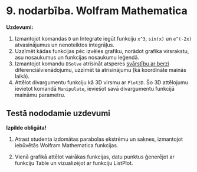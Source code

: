 # 9. nodarbība. Wolfram Mathematica

**Uzdevumi:**

1. Izmantojot komandas `D` un Integrate iegūt funkciju `x^3`, `sin(x)` un `e^(-2x)` atvasinājumus un nenoteiktos integrāļus.
2. Uzzīmēt kādas funkcijas pēc izvēles grafiku, norādot grafika virsrakstu, asu nosaukumus un funkcijas nosaukumu leģendā.
3. Izmantojot komandu `DSolve` atrisināt atsperes [svārstību ar berzi](https://en.wikipedia.org/wiki/Harmonic_oscillator#Damped_harmonic_oscillator) diferenciālvienādojumu, uzzīmēt tā atrisinājumu (kā koordināte mainās laikā).
4. Attēlot divargumentu funkciju kā 3D virsmu ar `Plot3D`. Šo 3D attēlojumu ievietot komandā `Manipulate`, ieviešot savā divargumentu funkcijā maināmu parametru.

## Testā nododamie uzdevumi

**Izpilde obligāta!**

1. Atrast studenta izdomātas parabolas ekstrēmu un saknes, izmantojot iebūvētās Wolfram Mathematica funkcijas.

2. Vienā grafikā attēlot vairākas funkcijas, datu punktus ģenerējot ar funkciju Table un vizualizējot ar funkciju ListPlot.
